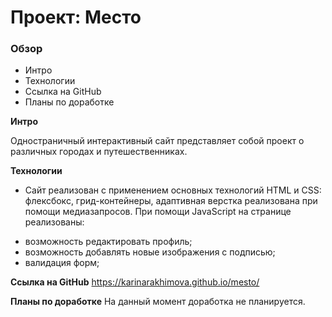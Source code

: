 # Проект: Место

### Обзор
* Интро
* Технологии
* Ссылка на GitHub
* Планы по доработке

**Интро**

Одностраничный интерактивный сайт представляет собой проект о различных городах и путешественниках.

**Технологии**

* Сайт реализован с применением основных технологий HTML и CSS: флексбокс, грид-контейнеры, адаптивная верстка реализована при помощи медиазапросов. При помощи JavaScript на странице реализованы:
- возможность редактировать профиль;
- возможность добавлять новые изображения с подписью;
- валидация форм;

**Ссылка на GitHub**
https://karinarakhimova.github.io/mesto/

**Планы по доработке**
На данный момент доработка не планируется.
